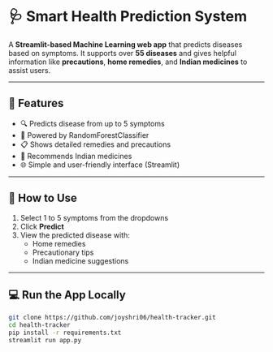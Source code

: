 # 🩺 Smart Health Prediction System

A **Streamlit-based Machine Learning web app** that predicts diseases based on symptoms. It supports over **55 diseases** and gives helpful information like **precautions**, **home remedies**, and **Indian medicines** to assist users.

---

## 🚀 Features

- 🔍 Predicts disease from up to 5 symptoms
- 🧠 Powered by RandomForestClassifier
- 📋 Shows detailed remedies and precautions
- 💊 Recommends Indian medicines
- 🌐 Simple and user-friendly interface (Streamlit)

---

## 🎯 How to Use

1. Select 1 to 5 symptoms from the dropdowns
2. Click **Predict**
3. View the predicted disease with:
   - Home remedies
   - Precautionary tips
   - Indian medicine suggestions

---

## 💻 Run the App Locally

```bash
git clone https://github.com/joyshri06/health-tracker.git
cd health-tracker
pip install -r requirements.txt
streamlit run app.py
